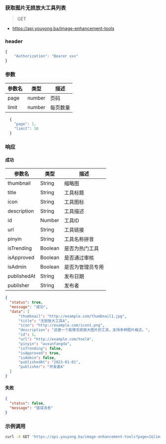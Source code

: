 ### 获取图片无损放大工具列表

> GET

- https://api.youyong.ba/image-enhancement-tools

### header

```javascript
{
    "Authorization": "Bearer xxx"
}
```

### 参数

| 参数名 | 类型   | 描述     |
| ------ | ------ | -------- |
| page   | number | 页码     |
| limit  | number | 每页数量 |

```javascript 
  {
    "page": 1,
    "limit": 10
  }
```

### 响应

#### 成功

| 参数名        | 类型    | 描述           |
| ------------ | ------- | -------------- |
| thumbnail    | String  | 缩略图         |
| title        | String  | 工具标题       |
| icon         | String  | 工具图标       |
| description  | String  | 工具描述       |
| id           | Number  | 工具ID         |
| url          | String  | 工具链接       |
| pinyin       | String  | 工具名称拼音   |
| isTrending   | Boolean | 是否为热门工具   |
| isApproved   | Boolean | 是否通过审核     |
| isAdmin      | Boolean | 是否为管理员专用 |
| publishedAt  | String  | 发布日期       |
| publisher    | String  | 发布者         |

```json
{
  "status": true,
  "message": "成功",
  "data": [
      "thumbnail": "http://example.com/thumbnail1.jpg",
      "title": "无损放大工具A",
      "icon": "http://example.com/icon1.png",
      "description": "这是一个能够无损放大图片的工具，支持多种图片格式。",
      "id": 1,
      "url": "http://example.com/toolA",
      "pinyin": "wusunfangda",
      "isTrending": false,
      "isApproved": true,
      "isAdmin": false,
      "publishedAt": "2023-01-01",
      "publisher": "开发者A"
  ]
}
```

#### 失败

```json
{
  "status": false,
  "message": "错误消息"
}
```

### 示例调用

```bash
curl -X GET 'https://api.youyong.ba/image-enhancement-tools?page=1&limit=10'
```